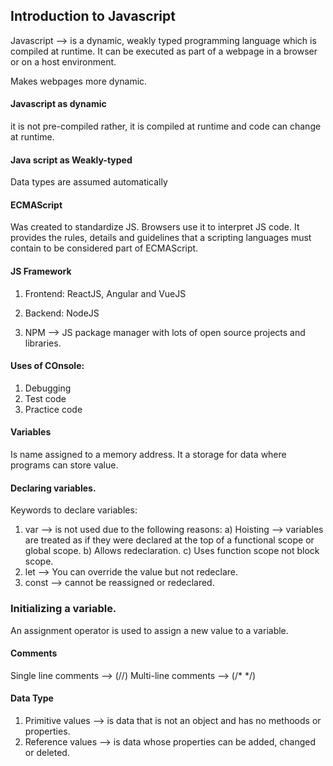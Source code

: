 ## Introduction to Javascript

Javascript --> is a dynamic, weakly typed programming language which is compiled at runtime. It can be executed as part of a webpage in a browser or on a host environment.

Makes webpages more dynamic.

#### Javascript as dynamic
 it is not pre-compiled rather, it is compiled at runtime and code can change at runtime.

#### Java script as Weakly-typed
 Data types are assumed automatically

#### ECMAScript
 Was created to standardize JS.
 Browsers use it to interpret JS code.
 It provides the rules, details and guidelines that a scripting languages must contain to be considered part of ECMAScript.

#### JS Framework

 1. Frontend:
     ReactJS, Angular and VueJS

 2. Backend:
     NodeJS

 3. NPM --> JS package manager with lots of open source projects and libraries.

#### Uses of COnsole:
 1. Debugging
 2. Test code
 3. Practice code

#### Variables
 Is name assigned to a memory address. It a storage for data where programs can store value.

 #### Declaring variables.
  Keywords to declare variables:
   1. var --> is not used due to the following reasons:
      a) Hoisting --> variables are treated as if they were declared at the top of a functional scope or global scope.
      b) Allows redeclaration.
      c) Uses function scope not block scope.
   2. let --> You can override the value but not redeclare.
   3. const --> cannot be reassigned or redeclared.
   
 ### Initializing a variable.
  An assignment operator is used to assign a new value to a variable.

#### Comments
 Single line comments --> (//)
 Multi-line comments --> (/* */)

#### Data Type
 1. Primitive values --> is data that is not an object and has no methoods or properties.
 2. Reference values --> is data whose properties can be added, changed or deleted.